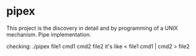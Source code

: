 # pipex
This project is the discovery in detail and by programming of a UNIX mechanism. Pipe implementation.

checking:
./pipex file1 cmd1 cmd2 file2
it's like 
< file1 cmd1 | cmd2 > file2
